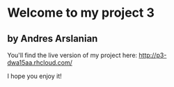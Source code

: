 # Welcome to my project 3

## by Andres Arslanian

You'll find the live version of my project here:
http://p3-dwa15aa.rhcloud.com/

I hope you enjoy it!


